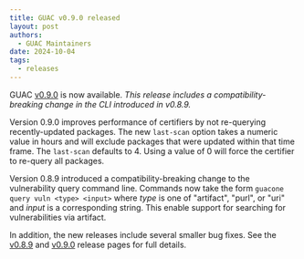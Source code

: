 ```yaml
---
title: GUAC v0.9.0 released
layout: post
authors: 
  - GUAC Maintainers
date: 2024-10-04
tags:
  - releases
---
```


GUAC [v0.9.0](https://github.com/guacsec/guac/releases/tag/v0.9.0) is now available.
*This release includes a compatibility-breaking change in the CLI introduced in v0.8.9.*

Version 0.9.0 improves performance of certifiers by not re-querying recently-updated packages.
The new `last-scan` option takes a numeric value in hours and will exclude packages that were updated within that time frame.
The `last-scan` defaults to 4.
Using a value of 0 will force the certifier to re-query all packages.

Version 0.8.9 introduced a compatibility-breaking change to the vulnerability query command line.
Commands now take the form `guacone query vuln <type> <input>` where *type* is one of "artifact", "purl", or "uri" and *input* is a corresponding string.
This enable support for searching for vulnerabilities via artifact.

In addition, the new releases include several smaller bug fixes.
See the [v0.8.9](https://github.com/guacsec/guac/releases/tag/v0.8.9) and [v0.9.0](https://github.com/guacsec/guac/releases/tag/v0.9.0) release pages for full details.